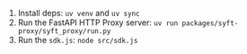 1. Install deps: `uv venv` and `uv sync` 
2. Run the FastAPI HTTP Proxy server: `uv run packages/syft-proxy/syft_proxy/run.py`
3. Run the `sdk.js`: `node src/sdk.js`